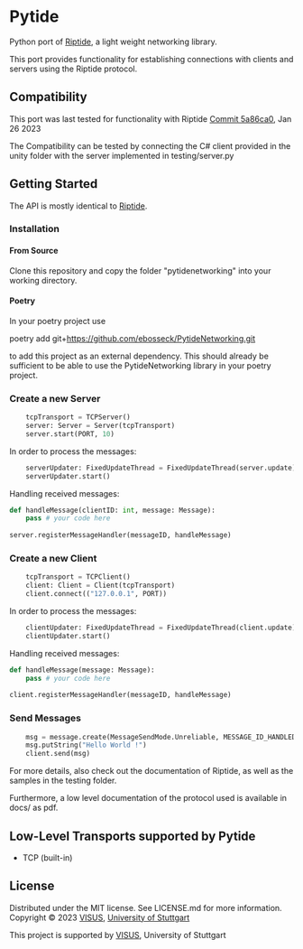 # Pytide

Python port of [Riptide](https://github.com/RiptideNetworking/Riptide), a light weight networking library.

This port provides functionality for establishing connections with clients and servers using the Riptide protocol. 

## Compatibility

This port was last tested for functionality with Riptide [Commit 5a86ca0](https://github.com/RiptideNetworking/Riptide/tree/5a86ca0a67d6cce1fb080eaca0535d030528f0d6), Jan 26 2023

The Compatibility can be tested by connecting the C# client provided in the unity folder with the server implemented in testing/server.py

## Getting Started

The API is mostly identical to [Riptide](https://github.com/RiptideNetworking/Riptide).

### Installation

#### From Source

Clone this repository and copy the folder "pytidenetworking" into your working directory.

#### Poetry

In your poetry project use

poetry add git+https://github.com/ebosseck/PytideNetworking.git

to add this project as an external dependency.
This should already be sufficient to be able to use the PytideNetworking library in your poetry project.

### Create a new Server

```python
    tcpTransport = TCPServer()
    server: Server = Server(tcpTransport)
    server.start(PORT, 10)
```

In order to process the messages:

```python
    serverUpdater: FixedUpdateThread = FixedUpdateThread(server.update)
    serverUpdater.start()
```

Handling received messages:

```python
def handleMessage(clientID: int, message: Message):
    pass # your code here
    
server.registerMessageHandler(messageID, handleMessage)
```

### Create a new Client

```python
    tcpTransport = TCPClient()
    client: Client = Client(tcpTransport)
    client.connect(("127.0.0.1", PORT))
```

In order to process the messages:

```python
    clientUpdater: FixedUpdateThread = FixedUpdateThread(client.update)
    clientUpdater.start()
```

Handling received messages:

```python
def handleMessage(message: Message):
    pass # your code here
    
client.registerMessageHandler(messageID, handleMessage)
```

### Send Messages

```python
    msg = message.create(MessageSendMode.Unreliable, MESSAGE_ID_HANDLED)
    msg.putString("Hello World !")
    client.send(msg)
```

For more details, also check out the documentation of Riptide, as well as the samples in the testing folder.

Furthermore, a low level documentation of the protocol used is available in docs/ as pdf.

## Low-Level Transports supported by Pytide

* TCP (built-in)

## License

Distributed under the MIT license. See LICENSE.md for more information. Copyright © 2023 [VISUS](https://www.visus.uni-stuttgart.de/en/), [University of Stuttgart](https://www.uni-stuttgart.de/)

This project is supported by [VISUS](https://www.visus.uni-stuttgart.de/en/), University of Stuttgart
